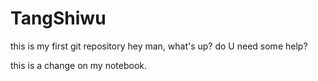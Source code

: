 # TangShiwu
this is my first git repository
hey man, what's up? do U need some help?

this is a change on my notebook.
